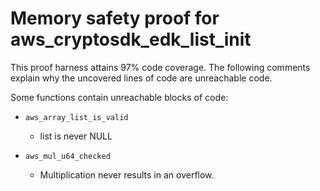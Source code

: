 # Memory safety proof for aws_cryptosdk_edk_list_init

This proof harness attains 97% code coverage.  The following comments explain
why the uncovered lines of code are unreachable code.

Some functions contain unreachable blocks of code:

* `aws_array_list_is_valid`

    * list is never NULL

* `aws_mul_u64_checked`

    *  Multiplication never results in an overflow. 